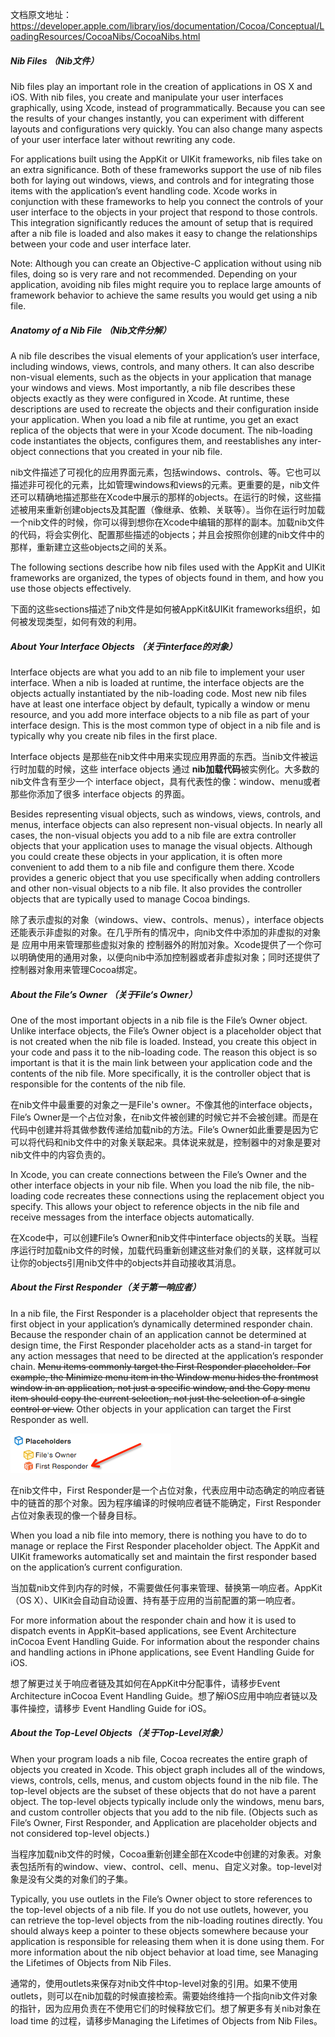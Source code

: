 文档原文地址：https://developer.apple.com/library/ios/documentation/Cocoa/Conceptual/LoadingResources/CocoaNibs/CocoaNibs.html

##### Nib Files （Nib文件）

Nib files play an important role in the creation of applications in OS X and iOS. With nib files, you create and manipulate your user interfaces graphically, using Xcode, instead of programmatically. Because you can see the results of your changes instantly, you can experiment with different layouts and configurations very quickly. You can also change many aspects of your user interface later without rewriting any code.

For applications built using the AppKit or UIKit frameworks, nib files take on an extra significance. Both of these frameworks support the use of nib files both for laying out windows, views, and controls and for integrating those items with the application’s event handling code. Xcode works in conjunction with these frameworks to help you connect the controls of your user interface to the objects in your project that respond to those controls. This integration significantly reduces the amount of setup that is required after a nib file is loaded and also makes it easy to change the relationships between your code and user interface later.

Note: Although you can create an Objective-C application without using nib files, doing so is very rare and not recommended. Depending on your application, avoiding nib files might require you to replace large amounts of framework behavior to achieve the same results you would get using a nib file.

##### Anatomy of a Nib File （Nib文件分解）

A nib file describes the visual elements of your application’s user interface, including windows, views, controls, and many others. It can also describe non-visual elements, such as the objects in your application that manage your windows and views. Most importantly, a nib file describes these objects exactly as they were configured in Xcode. At runtime, these descriptions are used to recreate the objects and their configuration inside your application. When you load a nib file at runtime, you get an exact replica of the objects that were in your Xcode document. The nib-loading code instantiates the objects, configures them, and reestablishes any inter-object connections that you created in your nib file.

nib文件描述了可视化的应用界面元素，包括windows、controls、等。它也可以描述非可视化的元素，比如管理windows和views的元素。更重要的是，nib文件还可以精确地描述那些在Xcode中展示的那样的objects。在运行的时候，这些描述被用来重新创建objects及其配置（像继承、依赖、关联等）。当你在运行时加载一个nib文件的时候，你可以得到想你在Xcode中编辑的那样的副本。加载nib文件的代码，将会实例化、配置那些描述的objects；并且会按照你创建的nib文件中的那样，重新建立这些objects之间的关系。

The following sections describe how nib files used with the AppKit and UIKit frameworks are organized, the types of objects found in them, and how you use those objects effectively.

下面的这些sections描述了nib文件是如何被AppKit&UIKit frameworks组织，如何被发现类型，如何有效的利用。

##### About Your Interface Objects （关于interface的对象）

Interface objects are what you add to an nib file to implement your user interface. When a nib is loaded at runtime, the interface objects are the objects actually instantiated by the nib-loading code. Most new nib files have at least one interface object by default, typically a window or menu resource, and you add more interface objects to a nib file as part of your interface design. This is the most common type of object in a nib file and is typically why you create nib files in the first place.

Interface objects 是那些在nib文件中用来实现应用界面的东西。当nib文件被运行时加载的时候，这些 interface objects 通过 **nib加载代码**被实例化。大多数的nib文件含有至少一个 interface object，具有代表性的像：window、menu或者那些你添加了很多 interface objects 的界面。

Besides representing visual objects, such as windows, views, controls, and menus, interface objects can also represent non-visual objects. In nearly all cases, the non-visual objects you add to a nib file are extra controller objects that your application uses to manage the visual objects. Although you could create these objects in your application, it is often more convenient to add them to a nib file and configure them there. Xcode provides a generic object that you use specifically when adding controllers and other non-visual objects to a nib file. It also provides the controller objects that are typically used to manage Cocoa bindings.

除了表示虚拟的对象（windows、view、controls、menus），interface objects还能表示非虚拟的对象。在几乎所有的情况中，向nib文件中添加的非虚拟的对象是 应用中用来管理那些虚拟对象的 控制器外的附加对象。Xcode提供了一个你可以明确使用的通用对象，以便向nib中添加控制器或者非虚拟对象；同时还提供了控制器对象用来管理Cocoa绑定。

##### About the File’s Owner （关于File‘s Owner）

One of the most important objects in a nib file is the File’s Owner object. Unlike interface objects, the File’s Owner object is a placeholder object that is not created when the nib file is loaded. Instead, you create this object in your code and pass it to the nib-loading code. The reason this object is so important is that it is the main link between your application code and the contents of the nib file. More specifically, it is the controller object that is responsible for the contents of the nib file.

在nib文件中最重要的对象之一是File's owner。不像其他的interface objects，File’s Owner是一个占位对象，在nib文件被创建的时候它并不会被创建。而是在代码中创建并将其做参数传递给加载nib的方法。File’s Owner如此重要是因为它可以将代码和nib文件中的对象关联起来。具体说来就是，控制器中的对象是要对nib文件中的内容负责的。

In Xcode, you can create connections between the File’s Owner and the other interface objects in your nib file. When you load the nib file, the nib-loading code recreates these connections using the replacement object you specify. This allows your object to reference objects in the nib file and receive messages from the interface objects automatically.

在Xcode中，可以创建File’s Owner和nib文件中interface objects的关联。当程序运行时加载nib文件的时候，加载代码重新创建这些对象们的关联，这样就可以让你的objects引用nib文件中的objects并自动接收其消息。

##### About the First Responder（关于第一响应者）

In a nib file, the First Responder is a placeholder object that represents the first object in your application’s dynamically determined responder chain. Because the responder chain of an application cannot be determined at design time, the First Responder placeholder acts as a stand-in target for any action messages that need to be directed at the application’s responder chain. ~~Menu items commonly target the First Responder placeholder. For example, the Minimize menu item in the Window menu hides the frontmost window in an application, not just a specific window, and the Copy menu item should copy the current selection, not just the selection of a single control or view.~~ Other objects in your application can target the First Responder as well.

![FirstResponder图片](https://raw.githubusercontent.com/NonMacAliyun/Apple_Document_Translation/master/NibFile_FirstResponder.png)

在nib文件中，First Responder是一个占位对象，代表应用中动态确定的响应者链中的链首的那个对象。因为程序编译的时候响应者链不能确定，First Responder占位对象表现的像一个替身目标。

When you load a nib file into memory, there is nothing you have to do to manage or replace the First Responder placeholder object. The AppKit and UIKit frameworks automatically set and maintain the first responder based on the application’s current configuration.

当加载nib文件到内存的时候，不需要做任何事来管理、替换第一响应者。AppKit（OS X）、UIKit会自动自动设置、持有基于应用的当前配置的第一响应者。

For more information about the responder chain and how it is used to dispatch events in AppKit–based applications, see Event Architecture inCocoa Event Handling Guide. For information about the responder chains and handling actions in iPhone applications, see Event Handling Guide for iOS.

想了解更过关于响应者链及其如何在AppKit中分配事件，请移步Event Architecture inCocoa Event Handling Guide。想了解iOS应用中响应者链以及事件操控，请移步 Event Handling Guide for iOS。

##### About the Top-Level Objects（关于Top-Level对象）

When your program loads a nib file, Cocoa recreates the entire graph of objects you created in Xcode. This object graph includes all of the windows, views, controls, cells, menus, and custom objects found in the nib file. The top-level objects are the subset of these objects that do not have a parent object. The top-level objects typically include only the windows, menu bars, and custom controller objects that you add to the nib file. (Objects such as File’s Owner, First Responder, and Application are placeholder objects and not considered top-level objects.)

当程序加载nib文件的时候，Cocoa重新创建全部在Xcode中创建的对象表。对象表包括所有的window、view、control、cell、menu、自定义对象。top-level对象是没有父类的对象们的子集。

Typically, you use outlets in the File’s Owner object to store references to the top-level objects of a nib file. If you do not use outlets, however, you can retrieve the top-level objects from the nib-loading routines directly. You should always keep a pointer to these objects somewhere because your application is responsible for releasing them when it is done using them. For more information about the nib object behavior at load time, see Managing the Lifetimes of Objects from Nib Files.

通常的，使用outlets来保存对nib文件中top-level对象的引用。如果不使用outlets，则可以在nib加载的时候直接检索。需要始终维持一个指向nib文件对象的指针，因为应用负责在不使用它们的时候释放它们。想了解更多有关nib对象在load time 的过程，请移步Managing the Lifetimes of Objects from Nib Files。
